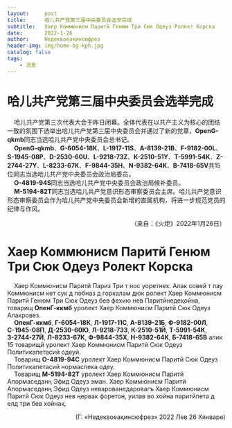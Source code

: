 ```yaml
---
layout:     post
title:      哈儿共产党第三届中央委员会选举完成
subtitle:   Хаер Коммюнисм Паритй Генюм Три Сюк Одеуз Ролект Корска
date:       2022-1-26
author:     Недеквоеақинсюфрез
header-img: img/home-bg-kph.jpg
catalog: false
tags:
    - 消息
---
```


# 哈儿共产党第三届中央委员会选举完成
&nbsp;&nbsp;&nbsp;&nbsp;哈儿共产党第三次代表大会于昨日闭幕。全体代表在以共产主义为核心的团结一致的氛围下选举出哈儿共产党第三届中央委员会并通过了新的党章，**OpenG-qkmb**同志当选哈儿共产党中央委员会总书记。  
&nbsp;&nbsp;&nbsp;&nbsp;**OpenG-qkmb**、**G-6054-18K**、**L-1917-11S**、**A-8139-21B**、**F-9182-00L**、**S-1945-08P**、**D-2530-60U**、**L-9218-73Z**、**K-2510-51Y**、**T-5991-54K**、**Z-2744-27Y**、**L-8233-67K**、**F-9844-35H**、**N-9382-64K**、**B-7418-65V**共15位同志当选哈儿共产党中央委员会政治局委员。  
&nbsp;&nbsp;&nbsp;&nbsp;**O-4819-94S**同志当选哈儿共产党中央委员会政治局候补委员。  
&nbsp;&nbsp;&nbsp;&nbsp;**M-5194-82T**同志当选哈儿共产党意识形态审察委员会主席。哈儿共产党意识形态审察委员会作为哈儿共产党中央委员会新增的直属机构，将进一步规范党员的纪律与作风。  
<div style="text-align: right">（来自：《火炬》2022年1月26日）</div>

# Хаер Коммюнисм Паритй Генюм Три Сюк Одеуз Ролект Корска
&nbsp;&nbsp;&nbsp;&nbsp;Хаер Коммюнисм Паритй Париз Три т нос уоретнех. Алак совей т лау Коммюнисм кет сук д побназ д горкалам дюк ролект Хаер Коммюнисм Паритй Генюм Три Сюк Одеуз бев фехию нев Паритйнедеқойна, товарищ **ОпенГ-ккмб** уролект Хаер Коммюнисм Паритй Сюк Одеуз Алакровез.  
&nbsp;&nbsp;&nbsp;&nbsp;**ОпенГ-ккмб**, **Г-6054-18К**, **Л-1917-11С**, **А-8139-21Б**, **Ф-9182-00Л**, **С-1945-08П**, **Д-2530-60Ю**, **Л-9218-73З**, **К-2510-51Й**, **Т-5991-54К**, **З-2744-27Й**, **Л-8233-67К**, **Ф-9844-35Х**, **Н-9382-64К**, **Б-7418-65В** алик 15 товарищй уролект Хаер Коммюнисм Паритй Сюк Одеуз Политикапетасий одеуй.  
&nbsp;&nbsp;&nbsp;&nbsp;Товарищ **О-4819-94С** уролект Хаер Коммюнисм Паритй Сюк Одеуз Политикапетасий нормаспека одеу.  
&nbsp;&nbsp;&nbsp;&nbsp;Товарищ **М-5194-82Т** уролект Хаер Коммюнисм Паритй Апормаседанң Эфид Одеуз эман. Хаер Коммюнисм Паритй Апормаседанң Эфид Одеуз неварованедаровагъ Хаер Коммюнисм Паритй Сюк Одеуз нев ңервак форетон, уилав во хойна паритйпета д елд три бев хойнақ.  
<div style="text-align: right">(Г: «Недеквоеақинсюфрез» 2022 Лев 26 Хянваре)</div>
